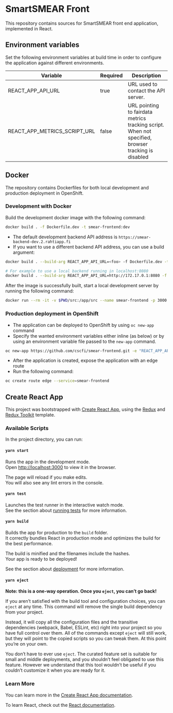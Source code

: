 # SmartSMEAR Front

This repository contains sources for SmartSMEAR front end application, implemented in React.

## Environment variables

Set the following environment variables at build time in order to configure the application against different
environments.

| Variable                     | Required | Description                         |
| ---------------------------- | -------- | ----------------------------------- |
| REACT_APP_API_URL            | true     | URL used to contact the API server. |
| REACT_APP_METRICS_SCRIPT_URL | false    | URL pointing to fairdata metrics tracking script. When not specified, browser tracking is disabled |

## Docker

The repository contains Dockerfiles for both local development and production deployment in OpenShift.

### Development with Docker

Build the development docker image with the following command:

```bash
docker build . -f Dockerfile.dev -t smear-frontend:dev
```

* The default development backend API address is `https://smear-backend-dev.2.rahtiapp.fi`
* If you want to use a different backend API address, you can use a build argument:

```bash
docker build . --build-arg REACT_APP_API_URL=<foo> -f Dockerfile.dev -t smear-frontend:dev

# For example to use a local backend running in localhost:8080
docker build . --build-arg REACT_APP_API_URL=http://172.17.0.1:8080 -f Dockerfile.dev -t smear-frontend:dev
```

After the image is successfully built, start a local development server by running the following command:

```bash
docker run --rm -it -v $PWD/src:/app/src --name smear-frontend -p 3000:3000 smear-frontend:dev
```

### Production deployment in OpenShift

* The application can be deployed to OpenShift by using `oc new-app` command
* Specify the wanted environment variables either
inline (as below) or by using an environment variable file passed to the `new-app` command.

```bash
oc new-app https://github.com/cscfi/smear-frontend.git -e "REACT_APP_API_URL"="https://smear-api.example.com" --allow-missing-images
```

* After the application is created, expose the application with an edge route
* Run the following command:

```bash
oc create route edge --service=smear-frontend
```

## Create React App

This project was bootstrapped with [Create React App](https://github.com/facebook/create-react-app), using the [Redux](https://redux.js.org/) and [Redux Toolkit](https://redux-toolkit.js.org/) template.

### Available Scripts

In the project directory, you can run:

#### `yarn start`

Runs the app in the development mode.<br />
Open [http://localhost:3000](http://localhost:3000) to view it in the browser.

The page will reload if you make edits.<br />
You will also see any lint errors in the console.

#### `yarn test`

Launches the test runner in the interactive watch mode.<br />
See the section about [running tests](https://facebook.github.io/create-react-app/docs/running-tests) for more information.

#### `yarn build`

Builds the app for production to the `build` folder.<br />
It correctly bundles React in production mode and optimizes the build for the best performance.

The build is minified and the filenames include the hashes.<br />
Your app is ready to be deployed!

See the section about [deployment](https://facebook.github.io/create-react-app/docs/deployment) for more information.

#### `yarn eject`

**Note: this is a one-way operation. Once you `eject`, you can’t go back!**

If you aren’t satisfied with the build tool and configuration choices, you can `eject` at any time. This command will remove the single build dependency from your project.

Instead, it will copy all the configuration files and the transitive dependencies (webpack, Babel, ESLint, etc) right into your project so you have full control over them. All of the commands except `eject` will still work, but they will point to the copied scripts so you can tweak them. At this point you’re on your own.

You don’t have to ever use `eject`. The curated feature set is suitable for small and middle deployments, and you shouldn’t feel obligated to use this feature. However we understand that this tool wouldn’t be useful if you couldn’t customize it when you are ready for it.

### Learn More

You can learn more in the [Create React App documentation](https://facebook.github.io/create-react-app/docs/getting-started).

To learn React, check out the [React documentation](https://reactjs.org/).
